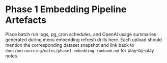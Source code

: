 # Phase 1 Embedding Pipeline Artefacts

Place batch run logs, pg_cron schedules, and OpenAI usage summaries generated during menu embedding refresh drills here. Each upload should mention the corresponding dataset snapshot and link back to `docs/outsourcing/notes/phase1-embedding-runbook.md` for play-by-play notes.
